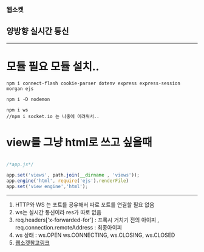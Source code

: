 ### 웹소켓 
## 양방향 실시간 통신

***

# 모듈 필요 모듈 설치.. 
```shell 
npm i connect-flash cookie-parser dotenv express express-session morgan ejs

npm i -D nodemon

npm i ws 
//npm i socket.io 는 나중에 어려워서.. 
```
# view를 그냥 html로 쓰고 싶을때 

```javascript

/*app.js*/

app.set('views', path.join(__dirname , 'views'));
app.engine('html', require('ejs').renderFile)
app.set('view engine','html');

```

***

1. HTTP와 WS 는 포트를 공유해서 따로 포트를 연결할 필요 없음 
2. ws는 실시간 통신이라 res가 따로 없음 
3.  req.headers['x-forwarded-for'] : 프록시 거치기 전의 아이피 ,
 req.connection.remoteAddress : 최종아이피 
4. ws 상태 : ws.OPEN ws.CONNECTING, ws.CLOSING, ws.CLOSED
5. [웹소켓참고링크](https://niceman.tistory.com/109)
